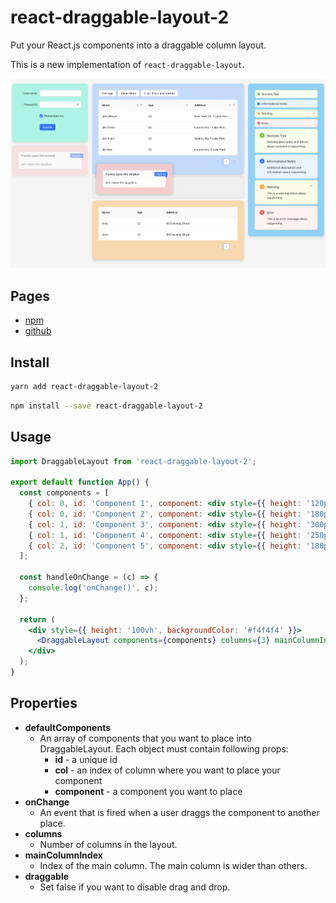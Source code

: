 # react-draggable-layout-2

Put your React.js components into a draggable column layout.

This is a new implementation of `react-draggable-layout`.

![alt text](screenshot.png)

## Pages

- [npm](https://www.npmjs.com/package/react-draggable-layout-2)
- [github](https://github.com/dsocha/react-draggable-layout-2)

## Install

```bash
yarn add react-draggable-layout-2
```

```bash
npm install --save react-draggable-layout-2
```

## Usage

```jsx
import DraggableLayout from 'react-draggable-layout-2';

export default function App() {
  const components = [
    { col: 0, id: 'Component 1', component: <div style={{ height: '120px', backgroundColor: 'rgb(125 211 252)', borderRadius: '1rem', padding: '24px', boxShadow: '0 8px 10px -4px #cccccc' }}>Component #1</div> },
    { col: 0, id: 'Component 2', component: <div style={{ height: '180px', backgroundColor: 'rgb(153 246 228)', borderRadius: '1rem', padding: '24px', boxShadow: '0 8px 10px -4px #cccccc' }}>Component #2</div> },
    { col: 1, id: 'Component 3', component: <div style={{ height: '300px', backgroundColor: 'rgb(254 202 202)', borderRadius: '1rem', padding: '24px', boxShadow: '0 8px 10px -4px #cccccc' }}>Component #3</div> },
    { col: 1, id: 'Component 4', component: <div style={{ height: '250px', backgroundColor: 'rgb(191 219 254)', borderRadius: '1rem', padding: '24px', boxShadow: '0 8px 10px -4px #cccccc' }}>Component #4</div> },
    { col: 2, id: 'Component 5', component: <div style={{ height: '180px', backgroundColor: 'rgb(254 215 170)', borderRadius: '1rem', padding: '24px', boxShadow: '0 8px 10px -4px #cccccc' }}>Component #5</div> },
  ];

  const handleOnChange = (c) => {
    console.log('onChange()', c);
  };

  return (
    <div style={{ height: '100vh', backgroundColor: '#f4f4f4' }}>
      <DraggableLayout components={components} columns={3} mainColumnIndex={1} onChange={handleOnChange} draggable={true} />
    </div>
  );
}
```

## Properties

- **defaultComponents**
  - An array of components that you want to place into DraggableLayout. Each object must contain following props:
    - **id** - a unique id
    - **col** - an index of column where you want to place your component
    - **component** - a component you want to place
- **onChange**
  - An event that is fired when a user draggs the component to another place.
- **columns**
  - Number of columns in the layout.
- **mainColumnIndex**
  - Index of the main column. The main column is wider than others.
- **draggable**
  - Set false if you want to disable drag and drop.
